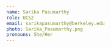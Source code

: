 ```yaml
---
name: Sarika Pasumarthy
role: UCS2
email: sarikapasumarthy@berkeley.edu
photo: Sarika_Pasumarthy.png
pronouns: She/Her
---
```

